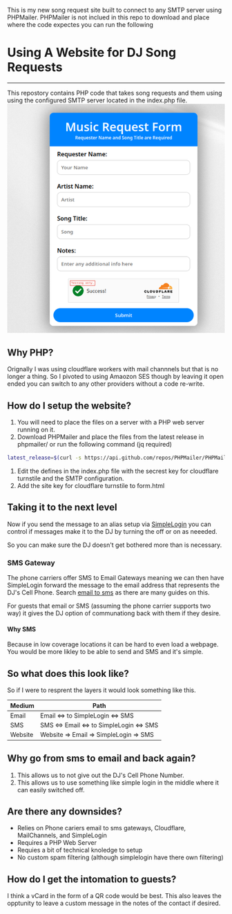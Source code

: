 This is my new song request site built to connect to any SMTP server using PHPMailer.
PHPMailer is not inclued in this repo to download and place where the code expectes you can run the following




# Using A Website for DJ Song Requests

---
This repostory contains PHP code that takes song requests and them using using the configured SMTP server located in the index.php file.
![Example Screenshot](screenshot.png)

## Why PHP?

Orignally I was using cloudflare workers with mail channnels but that is no longer a thing. So I pivoted to using Amaozon SES though by leaving it open ended you can switch to any other providers without a code re-write.

## How do I setup the website?

1. You will need to place the files on a server with a PHP web server running on it.
1. Download PHPMailer and place the files from the latest release in phpmailer/ or run the following command (jq required)
```bash
latest_release=$(curl -s https://api.github.com/repos/PHPMailer/PHPMailer/releases/latest | jq -r .tag_name) && wget https://github.com/PHPMailer/PHPMailer/archive/refs/tags/${latest_release}.zip && unzip ${latest_release}.zip -d phpmailer/ && cp -R phpmailer/PHPMailer-*/* phpmailer/ && rm -R phpmailer/PHPMailer-* ${latest_release}.zip
```
1. Edit the defines in the index.php file with the secrest key for cloudflare turnstile and the SMTP configuration.
1. Add the site key for cloudflare turnstile to form.html

## Taking it to the next level
Now if you send the message to an alias setup via [SimpleLogin](https://simplelogin.io) you can control if messages make it to the DJ by turning the off or on as neeeded. 

So you can make sure the DJ doesn't get bothered more than is necessary.  

### SMS Gateway

The phone carriers offer SMS to Email Gateways meaning we can then have SimpleLogin forward the message to the email address that represents the DJ's Cell Phone. Search [email to sms](https://duckduckgo.com/?q=email+to+sms) as there are many guides on this.

For guests that email or SMS (assuming the phone carrier supports two way) it gives the DJ option of communationg back with them if they desire.

#### Why SMS

Because in low coverage locations it can be hard to even load a webpage. You would be more likley to be able to send and SMS and it's simple.

## So what does this look like?

So if I were to resprent the layers it would look something like this.


| Medium | Path | 
| -------- | -------- |
| Email     | Email <=> to SimpleLogin <=> SMS     |
| SMS     | SMS <=> Email <=> to SimpleLogin <=> SMS     |
| Website     | Website => Email => SimpleLogin => SMS     |


## Why go from sms to email and back again?

1. This allows us to not give out the DJ's Cell Phone Number.
1. This allows us to use something like simple login in the middle where it can easily switched off.

 
## Are there any downsides?

* Relies on Phone cariers email to sms gateways, Cloudflare, MailChannels, and SimpleLogin
* Requires a PHP Web Server
* Requies a bit of technical knoledge to setup
* No custom spam filtering (although simplelogin have there own filtering)

## How do I get the intomation to guests?

I think a vCard in the form of a QR code would be best. This also leaves the opptunity to leave a custom message in the notes of the contact if desired.
